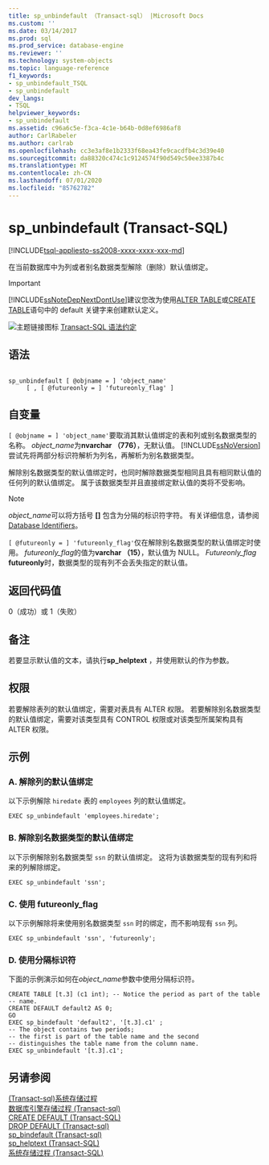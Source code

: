 ```yaml
---
title: sp_unbindefault （Transact-sql） |Microsoft Docs
ms.custom: ''
ms.date: 03/14/2017
ms.prod: sql
ms.prod_service: database-engine
ms.reviewer: ''
ms.technology: system-objects
ms.topic: language-reference
f1_keywords:
- sp_unbindefault_TSQL
- sp_unbindefault
dev_langs:
- TSQL
helpviewer_keywords:
- sp_unbindefault
ms.assetid: c96a6c5e-f3ca-4c1e-b64b-0d8ef6986af8
author: CarlRabeler
ms.author: carlrab
ms.openlocfilehash: cc3e3af8e1b2333f68ea43fe9cacdfb4c3d39e40
ms.sourcegitcommit: da88320c474c1c9124574f90d549c50ee3387b4c
ms.translationtype: MT
ms.contentlocale: zh-CN
ms.lasthandoff: 07/01/2020
ms.locfileid: "85762782"
---
```

# <a name="sp_unbindefault-transact-sql"></a>sp_unbindefault (Transact-SQL)
[!INCLUDE[tsql-appliesto-ss2008-xxxx-xxxx-xxx-md](../../includes/applies-to-version/sqlserver.md)]

  在当前数据库中为列或者别名数据类型解除（删除）默认值绑定。  
  
> [!IMPORTANT]  
>  [!INCLUDE[ssNoteDepNextDontUse](../../includes/ssnotedepnextdontuse-md.md)]建议您改为使用[ALTER TABLE](../../t-sql/statements/alter-table-transact-sql.md)或[CREATE TABLE](../../t-sql/statements/create-table-transact-sql.md)语句中的 default 关键字来创建默认定义。  
  
 ![主题链接图标](../../database-engine/configure-windows/media/topic-link.gif "“主题链接”图标") [Transact-SQL 语法约定](../../t-sql/language-elements/transact-sql-syntax-conventions-transact-sql.md)  
  
## <a name="syntax"></a>语法  
  
```  
  
sp_unbindefault [ @objname = ] 'object_name'   
     [ , [ @futureonly = ] 'futureonly_flag' ]  
```  
  
## <a name="arguments"></a>自变量  
`[ @objname = ] 'object_name'`要取消其默认值绑定的表和列或别名数据类型的名称。 *object_name*为**nvarchar （776）**，无默认值。 [!INCLUDE[ssNoVersion](../../includes/ssnoversion-md.md)] 尝试先将两部分标识符解析为列名，再解析为别名数据类型。  
  
 解除别名数据类型的默认值绑定时，也同时解除数据类型相同且具有相同默认值的任何列的默认值绑定。 属于该数据类型并且直接绑定默认值的类将不受影响。  
  
> [!NOTE]  
>  *object_name*可以将方括号 **[]** 包含为分隔的标识符字符。 有关详细信息，请参阅 [Database Identifiers](../../relational-databases/databases/database-identifiers.md)。  
  
`[ @futureonly = ] 'futureonly_flag'`仅在解除别名数据类型的默认值绑定时使用。 *futureonly_flag*的值为**varchar （15）**，默认值为 NULL。 *Futureonly_flag* **futureonly**时，数据类型的现有列不会丢失指定的默认值。  
  
## <a name="return-code-values"></a>返回代码值  
 0（成功）或 1（失败）  
  
## <a name="remarks"></a>备注  
 若要显示默认值的文本，请执行**sp_helptext** ，并使用默认的作为参数。  
  
## <a name="permissions"></a>权限  
 若要解除表列的默认值绑定，需要对表具有 ALTER 权限。 若要解除别名数据类型的默认值绑定，需要对该类型具有 CONTROL 权限或对该类型所属架构具有 ALTER 权限。  
  
## <a name="examples"></a>示例  
  
### <a name="a-unbinding-a-default-from-a-column"></a>A. 解除列的默认值绑定  
 以下示例解除 `hiredate` 表的 `employees` 列的默认值绑定。  
  
```  
EXEC sp_unbindefault 'employees.hiredate';  
```  
  
### <a name="b-unbinding-a-default-from-an-alias-data-type"></a>B. 解除别名数据类型的默认值绑定  
 以下示例解除别名数据类型 `ssn` 的默认值绑定。 这将为该数据类型的现有列和将来的列解除绑定。  
  
```  
EXEC sp_unbindefault 'ssn';  
```  
  
### <a name="c-using-the-futureonly_flag"></a>C. 使用 futureonly_flag  
 以下示例解除将来使用别名数据类型 `ssn` 时的绑定，而不影响现有 `ssn` 列。  
  
```  
EXEC sp_unbindefault 'ssn', 'futureonly';  
```  
  
### <a name="d-using-delimited-identifiers"></a>D. 使用分隔标识符  
 下面的示例演示如何在*object_name*参数中使用分隔标识符。  
  
```  
CREATE TABLE [t.3] (c1 int); -- Notice the period as part of the table   
-- name.  
CREATE DEFAULT default2 AS 0;  
GO  
EXEC sp_bindefault 'default2', '[t.3].c1' ;  
-- The object contains two periods;  
-- the first is part of the table name and the second   
-- distinguishes the table name from the column name.  
EXEC sp_unbindefault '[t.3].c1';  
```  
  
## <a name="see-also"></a>另请参阅  
 [&#40;Transact-sql&#41;系统存储过程](../../relational-databases/system-stored-procedures/system-stored-procedures-transact-sql.md)   
 [数据库引擎存储过程 &#40;Transact-sql&#41;](../../relational-databases/system-stored-procedures/database-engine-stored-procedures-transact-sql.md)   
 [CREATE DEFAULT (Transact-SQL)](../../t-sql/statements/create-default-transact-sql.md)   
 [DROP DEFAULT &#40;Transact-sql&#41;](../../t-sql/statements/drop-default-transact-sql.md)   
 [sp_bindefault &#40;Transact-sql&#41;](../../relational-databases/system-stored-procedures/sp-bindefault-transact-sql.md)   
 [sp_helptext (Transact-SQL)](../../relational-databases/system-stored-procedures/sp-helptext-transact-sql.md)   
 [系统存储过程 (Transact-SQL)](../../relational-databases/system-stored-procedures/system-stored-procedures-transact-sql.md)  
  
  
